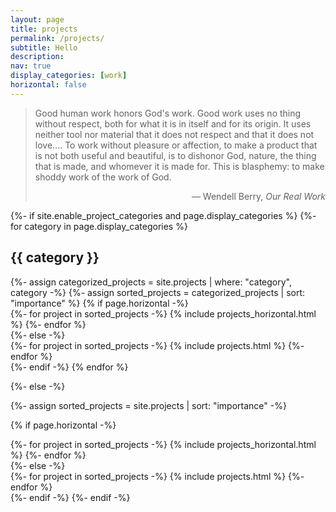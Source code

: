```yaml
---
layout: page
title: projects
permalink: /projects/
subtitle: Hello
description:
nav: true
display_categories: [work]
horizontal: false
---
```


<blockquote>
    <p align="left">Good human work honors God's work. Good work uses no thing without respect, both for what it is in itself and for its origin. It uses neither tool nor material that it does not respect and that it does not love.... To work without pleasure or affection, to make a product that is not both useful and beautiful, is to dishonor God, nature, the thing that is made, and whomever it is made for. This is blasphemy: to make shoddy work of the work of God.</p>
    <figcaption align="right">— Wendell Berry, <em>Our Real Work</em></figcaption>
</blockquote>


<!-- pages/projects.md -->
<div class="projects">
{%- if site.enable_project_categories and page.display_categories %}
  <!-- Display categorized projects -->
  {%- for category in page.display_categories %}
  <h2 class="category">{{ category }}</h2>
  {%- assign categorized_projects = site.projects | where: "category", category -%}
  {%- assign sorted_projects = categorized_projects | sort: "importance" %}
  <!-- Generate cards for each project -->
  {% if page.horizontal -%}
  <div class="container">
    <div class="row row-cols-2">
    {%- for project in sorted_projects -%}
      {% include projects_horizontal.html %}
    {%- endfor %}
    </div>
  </div>
  {%- else -%}
  <div class="grid">
    {%- for project in sorted_projects -%}
      {% include projects.html %}
    {%- endfor %}
  </div>
  {%- endif -%}
  {% endfor %}

{%- else -%}
<!-- Display projects without categories -->
  {%- assign sorted_projects = site.projects | sort: "importance" -%}
  <!-- Generate cards for each project -->
  {% if page.horizontal -%}
  <div class="container">
    <div class="row row-cols-2">
    {%- for project in sorted_projects -%}
      {% include projects_horizontal.html %}
    {%- endfor %}
    </div>
  </div>
  {%- else -%}
  <div class="grid">
    {%- for project in sorted_projects -%}
      {% include projects.html %}
    {%- endfor %}
  </div>
  {%- endif -%}
{%- endif -%}
</div>
